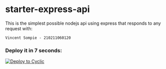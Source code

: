 # starter-express-api

This is the simplest possible nodejs api using express that responds to any request with: 
```
Vincent Sompie - 210211060120
```

### Deploy it in 7 seconds: 

[![Deploy to Cyclic](https://deploy.cyclic.app/button.svg)](https://deploy.cyclic.app/)

